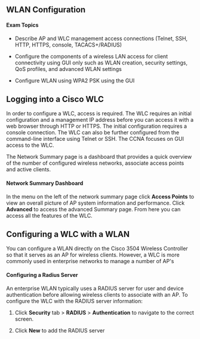 ## WLAN Configuration

#### Exam Topics

- Describe AP and WLC management access connections (Telnet, SSH, HTTP, HTTPS, console, TACACS+/RADIUS)

- Configure the components of a wireless LAN access for client connectivity using GUI only such as WLAN creation, security settings, QoS profiles, and advanced WLAN settings

- Configure WLAN using WPA2 PSK using the GUI

## Logging into a Cisco WLC

In order to configure a WLC, access is required. The WLC requires an initial configuration and a management IP address before you can access it with a web browser through HTTP or HTTPS. The initial configuration requires a console connection. The WLC can also be further configured from the command-line interface using Telnet or SSH. The CCNA focuses on GUI access to the WLC.

The Network Summary page is a dashboard that provides a quick overview of the number of configured wireless networks, associate access points and active clients.

#### Network Summary Dashboard

In the menu on the left of the network summary page click **Access Points** to view an overall picture of AP system information and performance.
Click **Advanced** to access the advanced Summary page. From here you can access all the features of the WLC.

## Configuring a WLC with a WLAN

You can configure a WLAN directly on the Cisco 3504 Wireless Controller so that it serves as an AP for wireless clients. However, a WLC is more commonly used in enterprise networks to manage a number of AP's

#### Configuring a Radius Server

An enterprise WLAN typically uses a RADIUS server for user and device authentication before allowing wireless clients to associate with an AP. To configure the WLC with the RADIUS server information:

1. Click **Security** tab > **RADIUS** > **Authentication** to navigate to the correct screen.

2. Click **New** to add the RADIUS server
